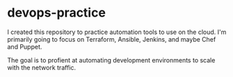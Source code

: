 # devops-practice
I created this repository to practice automation tools to use on the cloud. I'm primarily
going to focus on Terraform, Ansible, Jenkins, and maybe Chef and Puppet.

The goal is to profient at automating development environments to scale with the network 
traffic.
